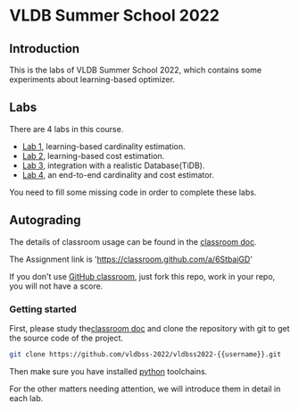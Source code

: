 # VLDB Summer School 2022

## Introduction

This is the labs of VLDB Summer School 2022, which contains some experiments about learning-based optimizer.

## Labs

There are 4 labs in this course.

- [Lab 1](./lab1/doc/readme.md), learning-based cardinality estimation.
- [Lab 2](./lab2/doc/readme.md), learning-based cost estimation.
- [Lab 3](./lab3/doc/readme.md), integration with a realistic Database(TiDB).
- [Lab 4](./lab4/doc/readme.md), an end-to-end cardinality and cost estimator.

You need to fill some missing code in order to complete these labs.

## Autograding

The details of classroom usage can be found in the [classroom doc](docs/classroom.md).

The Assignment link is 'https://classroom.github.com/a/6StbajGD'

If you don't use [GitHub classroom](https://classroom.github.com/), just fork this repo, work in your repo, you will not have a score.

### Getting started

First, please study the[classroom doc](docs/classroom.md) and clone the repository with git to get the source code of the project.

``` bash
git clone https://github.com/vldbss-2022/vldbss2022-{{username}}.git
```

Then make sure you have installed [python](https://www.python.org/downloads/) toolchains. 

For the other matters needing attention, we will introduce them in detail in each lab.
